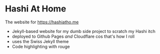 # Hashi At Home

The website for <https://hashiatho.me>

- Jekyll-based website for my dumb side project to scratch my Hashi itch
- deployed to Github Pages _and_ Cloudflare cos that's how I roll
- uses the Swiss Jekyll theme
- Code highlighting with rouge
